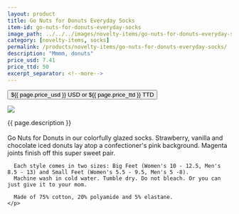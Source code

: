 ```yaml
---
layout: product
title: Go Nuts for Donuts Everyday Socks
item-id: go-nuts-for-donuts-everyday-socks
image_path: ../../../images/novelty-items/go-nuts-for-donuts-everyday-socks.jpg
category: [novelty-items, socks]
permalink: /products/novelty-items/go-nuts-for-donuts-everyday-socks/
description: "Mmmm, donuts"
price_usd: 7.41
price_ttd: 50
excerpt_separator: <!--more-->
---
```


<button class="bg-blue-500 hover:bg-blue-700 text-white font-bold my-2 py-2 px-4 w-full snipcart-add-item" 
data-item-id="{{ page.item-id }}" 
data-item-price="{{page.price_usd}}"
data-item-url="{{ site.url }}/{{ page.category }}"
data-item-description="{{ page.description }}"
data-item-image="{{ page.image_path }}"
data-item-name="{{ page.title }}"
data-item-categories="{{ page.category }}">
${{ page.price_usd }} USD or ${{ page.price_ttd }} TTD
</button>

<!--more-->
<div class="flex flex-wrap">
  <div class="w-64 p-4 h-auto">
    <a data-fancybox="gallery" href="{{ page.image_path }}"><img src="{{ page.image_path }}"></a>
  </div>
  <div class="sm:flex-1">
    <p class="p-4 text-gray-700">
      {{ page.description }}
      <br><br>
      Go Nuts for Donuts in our colorfully glazed socks. Strawberry, vanilla and chocolate iced donuts lay atop a
      confectioner's pink background. Magenta joints finish off this super sweet pair.

      Each style comes in two sizes: Big Feet (Women's 10 - 12.5, Men's 8.5 - 13) and Small Feet (Women's 5.5 - 9.5, Men's 5 -8).
      Machine wash in cold water. Tumble dry. Do not bleach. Or you can just give it to your mom.

      Made of 75% cotton, 20% polyamide and 5% elastane.
    </p>
  </div>
</div>